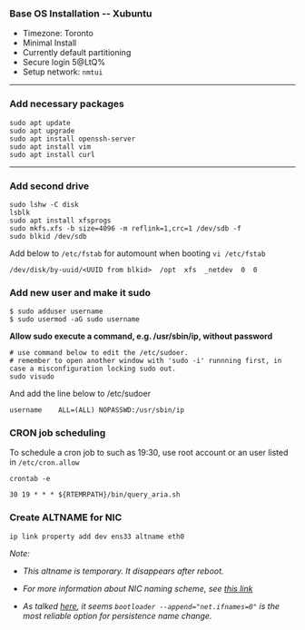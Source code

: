 <h3>Base OS Installation -- Xubuntu</h3>

* Timezone: Toronto
* Minimal Install
* Currently default partitioning
* Secure login <Secure>5@LtQ%<Secure>
* Setup network: `nmtui`

------------------------------------------------------------------------------------------------

<h3>Add necessary packages</h3>

```
sudo apt update
sudo apt upgrade
sudo apt install openssh-server
sudo apt install vim
sudo apt install curl
```

------------------------------------------------------------------------------------------------


<h3>Add second drive</h3>

```
sudo lshw -C disk
lsblk
sudo apt install xfsprogs
sudo mkfs.xfs -b size=4096 -m reflink=1,crc=1 /dev/sdb -f
sudo blkid /dev/sdb
```

Add below to `/etc/fstab` for automount when booting `vi /etc/fstab`

```
/dev/disk/by-uuid/<UUID from blkid>  /opt  xfs  _netdev  0  0
```

<h3>Add new user and make it sudo</h3>

```
$ sudo adduser username
$ sudo usermod -aG sudo username
```

**Allow sudo execute a command, e.g. /usr/sbin/ip, without password**

```
# use command below to edit the /etc/sudoer.
# remember to open another window with 'sudo -i' runnning first, in case a misconfiguration locking sudo out.
sudo visudo
```

And add the line below to /etc/sudoer

```
username    ALL=(ALL) NOPASSWD:/usr/sbin/ip
```


<h3>CRON job scheduling</h3>

To schedule a cron job to such as 19:30, use root account or an user listed in `/etc/cron.allow`

```
crontab -e

30 19 * * * ${RTEMRPATH}/bin/query_aria.sh
```

<h3>Create ALTNAME for NIC</h3>

```
ip link property add dev ens33 altname eth0
```

_Note:_ 

* _This altname is temporary. It disappears after reboot._

* _For more information about NIC naming scheme, see [this link](https://systemd.io/PREDICTABLE_INTERFACE_NAMES/)_

* _As talked [here](https://www.reddit.com/r/Fedora/comments/qlqo7u/persistent_altname_for_an_interface/), it seems `bootloader --append="net.ifnames=0"` is the most reliable option for persistence name change._
  
